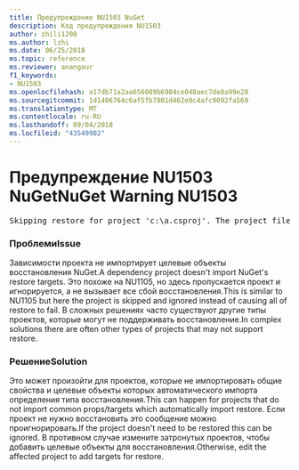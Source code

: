 ```yaml
---
title: Предупреждение NU1503 NuGet
description: Код предупреждения NU1503
author: zhili1208
ms.author: lzhi
ms.date: 06/25/2018
ms.topic: reference
ms.reviewer: anangaur
f1_keywords:
- NU1503
ms.openlocfilehash: a17db71a2aa656089b6984ce048aec7de8a99e28
ms.sourcegitcommit: 1d1406764c6af5fb7801d462e0c4afc9092fa569
ms.translationtype: MT
ms.contentlocale: ru-RU
ms.lasthandoff: 09/04/2018
ms.locfileid: "43549902"
---
```

# <a name="nuget-warning-nu1503"></a><span data-ttu-id="83531-103">Предупреждение NU1503 NuGet</span><span class="sxs-lookup"><span data-stu-id="83531-103">NuGet Warning NU1503</span></span>

<pre>Skipping restore for project 'c:\a.csproj'. The project file may be invalid or missing targets required for restore.</pre>

### <a name="issue"></a><span data-ttu-id="83531-104">Проблеми</span><span class="sxs-lookup"><span data-stu-id="83531-104">Issue</span></span>
<span data-ttu-id="83531-105">Зависимости проекта не импортирует целевые объекты восстановления NuGet.</span><span class="sxs-lookup"><span data-stu-id="83531-105">A dependency project doesn't import NuGet's restore targets.</span></span> <span data-ttu-id="83531-106">Это похоже на NU1105, но здесь пропускается проект и игнорируется, а не вызывает все сбой восстановления.</span><span class="sxs-lookup"><span data-stu-id="83531-106">This is similar to NU1105 but here the project is skipped and ignored instead of causing all of restore to fail.</span></span> <span data-ttu-id="83531-107">В сложных решениях часто существуют другие типы проектов, которые могут не поддерживать восстановление.</span><span class="sxs-lookup"><span data-stu-id="83531-107">In complex solutions there are often other types of projects that may not support restore.</span></span>

### <a name="solution"></a><span data-ttu-id="83531-108">Решение</span><span class="sxs-lookup"><span data-stu-id="83531-108">Solution</span></span>
<span data-ttu-id="83531-109">Это может произойти для проектов, которые не импортировать общие свойства и целевые объекты которых автоматического импорта определения типа восстановления.</span><span class="sxs-lookup"><span data-stu-id="83531-109">This can happen for projects that do not import common props/targets which automatically import restore.</span></span> <span data-ttu-id="83531-110">Если проект не нужно восстановить это сообщение можно проигнорировать.</span><span class="sxs-lookup"><span data-stu-id="83531-110">If the project doesn't need to be restored this can be ignored.</span></span> <span data-ttu-id="83531-111">В противном случае измените затронутых проектов, чтобы добавить целевые объекты для восстановления.</span><span class="sxs-lookup"><span data-stu-id="83531-111">Otherwise, edit the affected project to add targets for restore.</span></span>